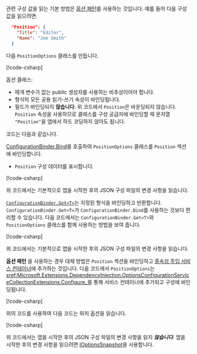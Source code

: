 관련 구성 값을 읽는 기본 방법은 [옵션 패턴](xref:fundamentals/configuration/options)를 사용하는 것입니다. 예를 들어 다음 구성 값을 읽으려면:

```json
  "Position": {
    "Title": "Editor",
    "Name": "Joe Smith"
  }
```

다음 `PositionOptions` 클래스를 만듭니다.

[!code-csharp[](~/fundamentals/configuration/index/samples/3.x/ConfigSample/Options/PositionOptions.cs?name=snippet)]

옵션 클래스:

* 매개 변수가 없는 public 생성자를 사용하는 비추상이어야 합니다.
* 형식의 모든 공용 읽기-쓰기 속성이 바인딩됩니다.
* 필드가 바인딩되지 **않습니다**. 위 코드에서 `Position`은 바운딩되지 않습니다. `Position` 속성을 사용하므로 클래스를 구성 공급자에 바인딩할 때 문자열 `"Position"`을 앱에서 하드 코딩하지 않아도 됩니다.

코드는 다음과 같습니다.

[ConfigurationBinder.Bind](xref:Microsoft.Extensions.Configuration.ConfigurationBinder.Bind*)를 호출하여 `PositionOptions` 클래스를 `Position` 섹션에 바인딩합니다.
* `Position` 구성 데이터를 표시합니다.

[!code-csharp[](~/fundamentals/configuration/index/samples/3.x/ConfigSample/Pages/Test22.cshtml.cs?name=snippet)]

위 코드에서는 기본적으로 앱을 시작한 후의 JSON 구성 파일의 변경 사항을 읽습니다.

[`ConfigurationBinder.Get<T>`](xref:Microsoft.Extensions.Configuration.ConfigurationBinder.Get*)는 지정된 형식을 바인딩하고 반환합니다. `ConfigurationBinder.Get<T>`가 `ConfigurationBinder.Bind`를 사용하는 것보다 편리할 수 있습니다. 다음 코드에서는 `ConfigurationBinder.Get<T>`와 `PositionOptions` 클래스를 함께 사용하는 방법을 보여 줍니다.

[!code-csharp[](~/fundamentals/configuration/index/samples/3.x/ConfigSample/Pages/Test21.cshtml.cs?name=snippet)]

위 코드에서는 기본적으로 앱을 시작한 후의 JSON 구성 파일의 변경 사항을 읽습니다.

**옵션 패턴** 을 사용하는 경우 대체 방법은 `Position` 섹션을 바인딩하고 [종속성 주입 서비스 컨테이너](xref:fundamentals/dependency-injection)에 추가하는 것입니다. 다음 코드에서 `PositionOptions`는 <xref:Microsoft.Extensions.DependencyInjection.OptionsConfigurationServiceCollectionExtensions.Configure_>를 통해 서비스 컨테이너에 추가되고 구성에 바인딩됩니다.

[!code-csharp[](~/fundamentals/configuration/index/samples/3.x/ConfigSample/Startup.cs?name=snippet)]

위의 코드를 사용하여 다음 코드는 위치 옵션을 읽습니다.

[!code-csharp[](~/fundamentals/configuration/index/samples/3.x/ConfigSample/Pages/Test2.cshtml.cs?name=snippet)]

위 코드에서는 앱을 시작한 후의 JSON 구성 파일의 변경 사항을 읽지 ***않습니다***. 앱을 시작한 후의 변경 사항을 읽으려면 [IOptionsSnapshot](xref:fundamentals/configuration/options#ios)을 사용합니다.
